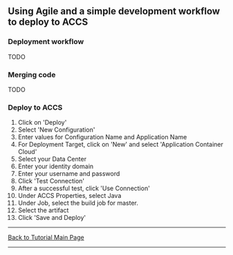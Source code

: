 ## Using Agile and a simple development workflow to deploy to ACCS

### Deployment workflow

TODO

### Merging code 

TODO

### Deploy to ACCS

1. Click on 'Deploy'
2. Select 'New Configuration'
3. Enter values for Configuration Name and Application Name
4. For Deployment Target, click on 'New' and select 'Application Container Cloud'
5. Select your Data Center
6. Enter your identity domain
7. Enter your username and password
8. Click 'Test Connection'
9. After a successful test, click 'Use Connection'
10. Under ACCS Properties, select Java
11. Under Job, select the build job for master.
12. Select the artifact
13. Click 'Save and Deploy'

<hr />
<a href="/tutorials" class="btn" >Back to Tutorial Main Page</a>
<hr />

